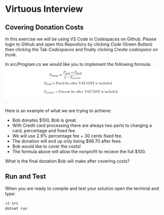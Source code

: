 # Virtuous Interview

## Covering Donation Costs

In this exercise we will be using VS Code in Codespaces on Github. Please login to Github and open this Repository by clicking *Code* (Green Button) then clicking the Tab *Codespaces* and finally clicking *Create codespace on trunk*.

In src/Program.cs we would like you to implement the following formula: ![Cover costs function](resources/StripeCostsFormula.jpeg).

Here is an example of what we are trying to achieve:

- Bob donates $100, Bob is great.
- With Credit card processing there are always two parts to charging a card, percentage and fixed fee.
- We will use 2.9% percentage fee + 30 cents fixed fee.
- The donation will end up only being $96.70 after fees.
- Bob would like to cover the costs!
- The formula above will allow the nonprofit to recieve the full $100.

What is the final donation Bob will make after covering costs?

## Run and Test

When you are ready to compile and test your solution open the terminal and type:

```bash
cd src
dotnet run
```
